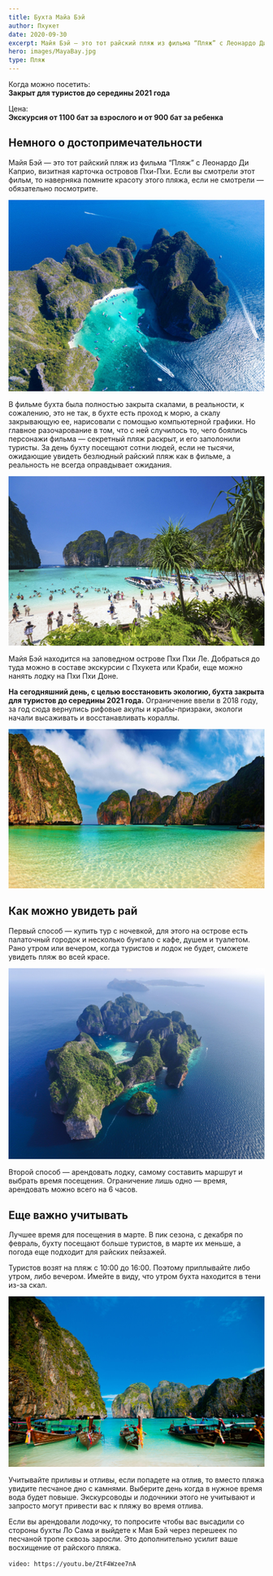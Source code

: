 ```yaml
---
title: Бухта Майа Бэй
author: Пхукет
date: 2020-09-30
excerpt: Майя Бэй — это тот райский пляж из фильма “Пляж” с Леонардо Ди Каприо, визитная карточка островов Пхи-Пхи.
hero: images/MayaBay.jpg
type: Пляж
---
```

Когда можно посетить:  
**Закрыт для туристов до середины 2021 года**

Цена:  
**Экскурсия от 1100 бат за взрослого и от 900 бат за ребенка**

## Немного о достопримечательности
Майя Бэй — это тот райский пляж из фильма “Пляж” с Леонардо Ди Каприо, визитная карточка островов Пхи-Пхи. Если вы смотрели этот фильм, то наверняка помните красоту этого пляжа, если не смотрели — обязательно посмотрите. 

![Бухта Майа Бэй Maya Bay](images/MayaBay11.jpg "Бухта с высоты птичьего полета")

В фильме бухта была полностью закрыта скалами, в реальности, к сожалению, это не так, в бухте есть проход к морю, а скалу закрывающую ее, нарисовали с помощью компьютерной графики. Но главное разочарование в том, что с ней случилось то, чего боялись персонажи фильма — секретный пляж раскрыт, и его заполонили туристы. За день бухту посещают сотни людей, если не тысячи, ожидающие увидеть безлюдный райский пляж как в фильме, а реальность не всегда оправдывает ожидания.

![Бухта Майа Бэй Maya Bay](images/MayaBay2.jpg "Очень много туристов")

Майя Бэй находится на заповедном острове Пхи Пхи Ле. Добраться до туда можно в составе экскурсии с Пхукета или Краби, еще можно нанять лодку на Пхи Пхи Доне.

**На сегодняшний день, с целью восстановить экологию, бухта закрыта для туристов до середины 2021 года.** Ограничение ввели в 2018 году, за год сюда вернулись рифовые акулы и крабы-призраки, экологи начали высаживать и восстанавливать кораллы.

![Бухта Майа Бэй Maya Bay](images/wallpapertag.com1.jpg "Источник wallpapertag.com")
 
## Как можно увидеть рай 
Первый способ — купить тур с ночевкой, для этого на острове есть палаточный городок и несколько бунгало с кафе, душем и туалетом. Рано утром или вечером, когда туристов и лодок не будет, сможете увидеть пляж во всей красе.

![Бухта Майа Бэй Maya Bay](images/worldwidetour.ru.jpg "Источник worldwidetour.ru")

Второй способ — арендовать лодку, самому составить маршрут и выбрать время посещения. Ограничение лишь одно — время, арендовать можно всего на 6 часов. 

## Еще важно учитывать
Лучшее время для посещения в марте. В пик сезона, с декабря по февраль, бухту посещают больше туристов, в марте их меньше, а погода еще подходит для райских пейзажей. 

Туристов возят на пляж с 10:00 до 16:00. Поэтому приплывайте либо утром, либо вечером. Имейте в виду, что утром бухта находится в тени из-за скал.

![Бухта Майа Бэй Maya Bay](images/MayaBay3.jpg)

Учитывайте приливы и отливы, если попадете на отлив, то вместо пляжа увидите песчаное дно с камнями. Выберите день когда в нужное время вода будет повыше. Экскурсоводы и лодочники этого не учитывают и запросто могут привести вас к пляжу во время отлива.

Если вы арендовали лодочку, то попросите чтобы вас высадили со стороны бухты Ло Сама и выйдете к Мая Бэй через перешеек по песчаной тропе сквозь заросли. Это дополнительно усилит ваше восхищение от райского пляжа.

`video: https://youtu.be/ZtF4Wzee7nA`